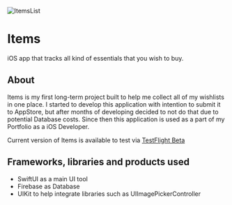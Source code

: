 ![ItemsList](https://user-images.githubusercontent.com/56888971/130656449-ec67351f-e361-484c-810a-9711991c3c1a.png)
# Items
iOS app that tracks all kind of essentials that you wish to buy.

## About
Items is my first long-term project built to help me collect all of my wishlists in one place.
I started to develop this application with intention to submit it to AppStore, but after months of developing decided to not do that due to potential Database costs.
Since then this application is used as a part of my Portfolio as a iOS Developer.

Current version of Items is available to test via [TestFlight Beta](https://testflight.apple.com/join/jOUyhD7f)

## Frameworks, libraries and products used
* SwiftUI as a main UI tool
* Firebase as Database
* UIKit to help integrate libraries such as UIImagePickerController
